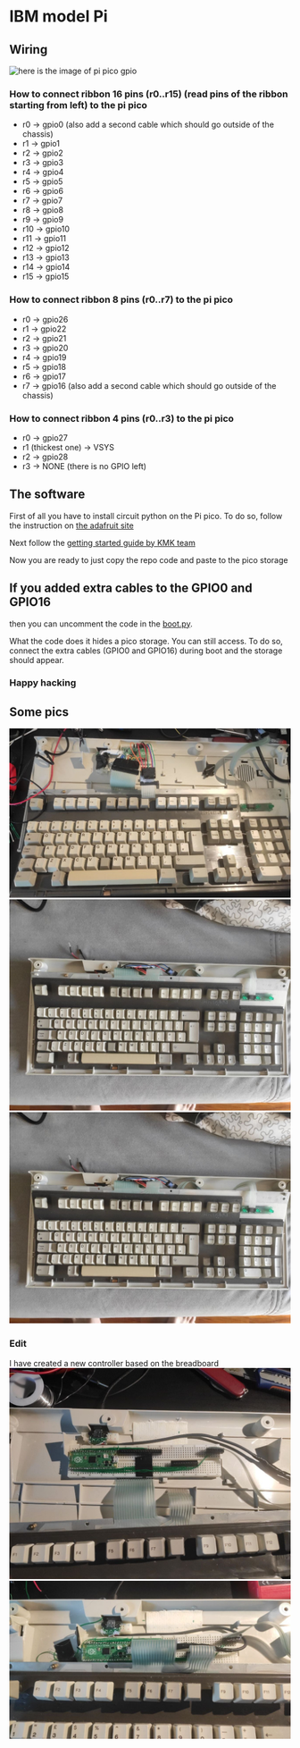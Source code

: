 # IBM model Pi

## Wiring

![here is the image of pi pico gpio ](https://microcontrollerelectronics.com/wp-content/uploads/2021/07/Pico.png)

### How to connect ribbon 16 pins (r0..r15) (read pins of the ribbon starting from left) to the pi pico

- r0 -> gpio0 (also add a second cable which should go outside of the chassis)
- r1 -> gpio1
- r2 -> gpio2
- r3 -> gpio3
- r4 -> gpio4
- r5 -> gpio5
- r6 -> gpio6
- r7 -> gpio7
- r8 -> gpio8
- r9 -> gpio9
- r10 -> gpio10
- r11 -> gpio11
- r12 -> gpio12
- r13 -> gpio13
- r14 -> gpio14
- r15 -> gpio15


### How to connect ribbon 8 pins (r0..r7) to the pi pico

- r0 -> gpio26
- r1 -> gpio22
- r2 -> gpio21
- r3 -> gpio20
- r4 -> gpio19
- r5 -> gpio18
- r6 -> gpio17
- r7 -> gpio16 (also add a second cable which should go outside of the chassis)

### How to connect ribbon 4 pins (r0..r3) to the pi pico

- r0 -> gpio27
- r1 (thickest one) -> VSYS
- r2 -> gpio28
- r3 -> NONE (there is no GPIO left)


## The software 

First of all you have to install circuit python on the Pi pico.
To do so, follow the instruction on [the adafruit site](https://learn.adafruit.com/getting-started-with-raspberry-pi-pico-circuitpython/circuitpython)

Next follow the [getting started guide by KMK team](https://github.com/KMKfw/kmk_firmware/blob/master/docs/Getting_Started.md)

Now you are ready to just copy the repo code and paste to the pico storage


## If you added extra cables to the GPIO0 and GPIO16
then you can uncomment the code in the [boot.py](./boot.py).

What the code does it hides a pico storage. You can still access.
To do so, connect the extra cables (GPIO0 and GPIO16) during boot and the storage should appear.

### Happy hacking

## Some pics

![1](./pics/1.jpg)
![2](./pics/3.jpg)
![3](./pics/3.jpg)


### Edit

I have created a new controller based on the breadboard
![new board](./pics/new_board1.jpg)
![new board](./pics/new_board2.jpg)



